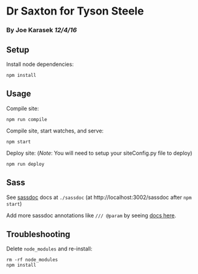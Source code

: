 # Dr Saxton for Tyson Steele
### By Joe Karasek _*12/4/16*_

## Setup

Install node dependencies:

    npm install

## Usage

Compile site:

    npm run compile

Compile site, start watches, and serve:

    npm start

Deploy site: (*Note*: You will need to setup your siteConfig.py file to deploy)

    npm run deploy

## Sass

See [sassdoc](http://sassdoc.com/) docs at `./sassdoc` (at http://localhost:3002/sassdoc after `npm start`)

Add more sassdoc annotations like `/// @param` by seeing [docs here](http://sassdoc.com/annotations).

## Troubleshooting

Delete `node_modules` and re-install:

    rm -rf node_modules
    npm install

